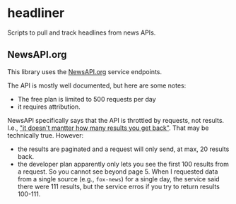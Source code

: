 # headliner
Scripts to pull and track headlines from news APIs.

## NewsAPI.org
This library uses the [NewsAPI.org](https://newsapi.org/) service endpoints.

The API is mostly well documented, but here are some notes:
- The free plan is limited to 500 requests per day
- it requires attribution.

NewsAPI specifically says that the API is throttled by requests, not results. I.e., ["it doesn't mantter how many results you get back"](https://newsapi.org/pricing). That may be technically true. However:
- the results are paginated and a request will only send, at max, 20 results back.
- the developer plan apparently only lets you see the first 100 results from a request. So you cannot see beyond page 5. When I requested data from a single source (e.g., `fox-news`) for a single day, the service said there were 111 results, but the service erros if you try to return results 100-111.
